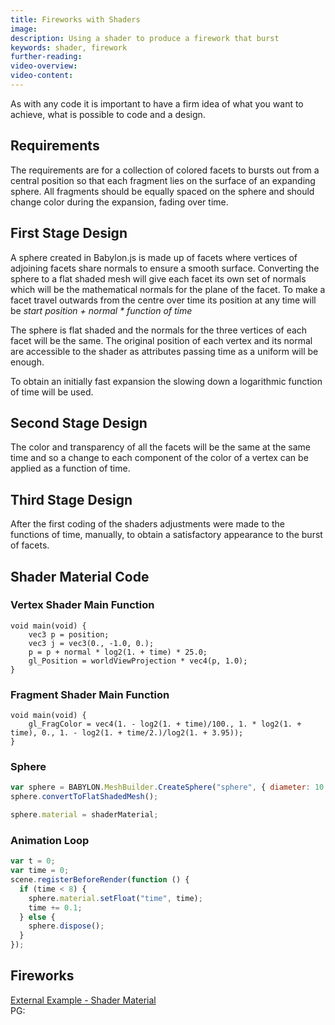 ```yaml
---
title: Fireworks with Shaders
image:
description: Using a shader to produce a firework that burst
keywords: shader, firework
further-reading:
video-overview:
video-content:
---
```


As with any code it is important to have a firm idea of what you want to achieve, what is possible to code and
a design.

## Requirements

The requirements are for a collection of colored facets to bursts out from a central position so that each fragment lies on the surface of an expanding sphere.
All fragments should be equally spaced on the sphere and should change color during the expansion, fading over time.

## First Stage Design

A sphere created in Babylon.js is made up of facets where vertices of adjoining facets share normals to ensure a smooth surface.
Converting the sphere to a flat shaded mesh will give each facet its own set of normals which will be the mathematical normals for the plane of the facet.
To make a facet travel outwards from the centre over time its position at any time will be _start position + normal \* function of time_

The sphere is flat shaded and the normals for the three vertices of each facet will be the same. The original position of each vertex and its normal
are accessible to the shader as attributes passing time as a uniform will be enough.

To obtain an initially fast expansion the slowing down a logarithmic function of time will be used.

## Second Stage Design

The color and transparency of all the facets will be the same at the same time and so a change to each component of the color of a vertex
can be applied as a function of time.

## Third Stage Design

After the first coding of the shaders adjustments were made to the functions of time, manually, to obtain a satisfactory appearance to the burst of facets.

## Shader Material Code

### Vertex Shader Main Function

```
void main(void) {
    vec3 p = position;
    vec3 j = vec3(0., -1.0, 0.);
    p = p + normal * log2(1. + time) * 25.0;
    gl_Position = worldViewProjection * vec4(p, 1.0);
}
```

### Fragment Shader Main Function

```
void main(void) {
    gl_FragColor = vec4(1. - log2(1. + time)/100., 1. * log2(1. + time), 0., 1. - log2(1. + time/2.)/log2(1. + 3.95));
}
```

### Sphere

```javascript
var sphere = BABYLON.MeshBuilder.CreateSphere("sphere", { diameter: 10 }, scene);
sphere.convertToFlatShadedMesh();

sphere.material = shaderMaterial;
```

### Animation Loop

```javascript
var t = 0;
var time = 0;
scene.registerBeforeRender(function () {
  if (time < 8) {
    sphere.material.setFloat("time", time);
    time += 0.1;
  } else {
    sphere.dispose();
  }
});
```

## Fireworks

[External Example - Shader Material](http://babylonjsguide.github.io/examples/fireworkcode.html)  
PG: <Playground id="#1OH09K#1672" title="Fireworks" description="Build from Shader Material." image="/img/playgroundsAndNMEs/pg-1OH09K-4.png"/>
